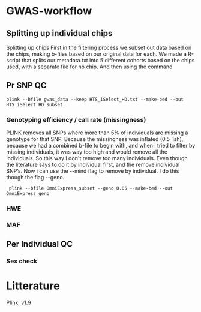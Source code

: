 # GWAS-workflow
## Splitting up individual chips
Splitting up chips
First in the filtering process we subset out data based on the chips, making b-files based on our original data for each. We made a R-script that splits our metadata.txt into 5 different cohorts based on the chips used, with a separate file for no chip. And then using the command
## Pr SNP QC
```
plink --bfile gwas_data --keep HTS_iSelect_HD.txt --make-bed --out HTS_iSelect_HD_subset.
```
### Genotyping efficiency / call rate (missingness)
PLINK removes all SNPs where more than 5% of individuals are missing a genotype for that SNP. Because the missingness was inflated (0.5 ‘ish), because we had a combined b-file to begin with, and when i tried to filter by missing individuals, it was way too high and would remove all the individuals. So this way I don't remove too many individuals. Even though the literature says to do it by individual first, and the remove individual SNP’s. Now i can use the --mind flag to remove by individual. I do this though the flag --geno.
```
 plink --bfile OmniExpress_subset --geno 0.05 --make-bed --out OmniExpress_geno
```
### HWE

### MAF

## Per Individual QC
### Sex check

# Litterature
[Plink, v1.9](https://www.cog-genomics.org/plink/1.9/)

